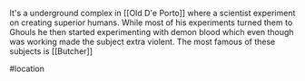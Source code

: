 It's a underground complex in [[Old D'e Porto]] where a scientist experiment on creating superior humans.
While most of his experiments turned them to Ghouls he then started experimenting with demon blood which even though was working made the subject extra violent.
The most famous of these subjects is [[Butcher]]

#location 